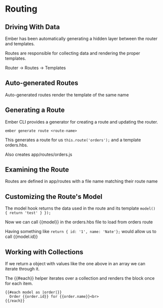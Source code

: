 # Routing

## Driving With Data

Ember has been automatically generating a hidden layer between the router and templates.

Routes are responsible for collecting data and rendering the proper templates.

Router -> Routes -> Templates

## Auto-generated Routes

Auto-generated routes render the template of the same name

## Generating a Route

Ember CLI provides a generator for creating a route and updating the router.

```ember generate route <route-name>```

This generates a route for us ```this.route('orders');``` and a template orders.hbs.

Also creates app/routes/orders.js

## Examining the Route

Routes are defined in app/routes with a file name matching their route name

## Customizing the Route's Model
The model hook returns the data used in the route and its template
```model() { return 'test' } });```

Now we can call {{model}} in the orders.hbs file to load from orders route

Having something like ```return { id: '1', name: 'Nate'};``` would allow us to call {{model.id}}

## Working with Collections

If we return a object with values like the one above in an array we can iterate through it.

The {{#each}} helper iterates over a collection and renders the block once for each item.

```
{{#each model as |order|}}
  Order {{order.id}} for {{order.name}}<br>
{{/each}}
```
